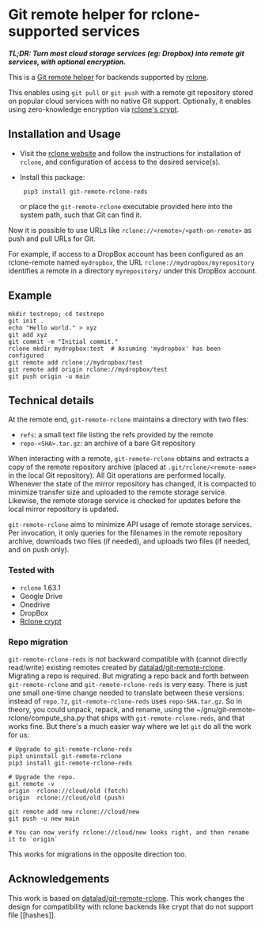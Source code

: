 # Git remote helper for rclone-supported services

_**TL;DR: Turn most cloud storage services (eg: Dropbox) into remote git services, with
optional encryption.**_

This is a [Git remote helper](https://git-scm.com/docs/git-remote-helpers) for
backends supported by [rclone](https://rclone.org).

This enables using `git pull` or `git push` with a remote git repository stored on
popular cloud services with no native Git support. Optionally, it enables using
zero-knowledge encryption via [rclone's crypt](https://rclone.org/crypt/).

## Installation and Usage

- Visit the [rclone website](https://rclone.org) and follow the instructions for
  installation of `rclone`, and configuration of access to the desired service(s).

- Install this package:
  ```
   pip3 install git-remote-rclone-reds
  ```
  or place the `git-remote-rclone` executable provided here into the system path, such
  that Git can find it. 

Now it is possible to use URLs like
`rclone://<remote>/<path-on-remote>` as push and pull URLs for Git.

For example, if access to a DropBox account has been configured as an rclone-remote
named `mydropbox`, the URL `rclone://mydropbox/myrepository` identifies a remote
in a directory `myrepository/` under this DropBox account.

## Example
```
mkdir testrepo; cd testrepo
git init .
echo "Hello world." > xyz
git add xyz
git commit -m "Initial commit."
rclone mkdir mydropbox:test  # Assuming 'mydropbox' has been configured
git remote add rclone://mydropbox/test
git remote add origin rclone://mydropbox/test
git push origin -u main
```

## Technical details

At the remote end, `git-remote-rclone` maintains a directory with two files:

- `refs`: a small text file listing the refs provided by the remote
- `repo-<SHA>.tar.gz`: an archive of a bare Git repository

When interacting with a remote, `git-remote-rclone` obtains and extracts a copy
of the remote repository archive (placed at `.git/rclone/<remote-name>` in the
local Git repository). All Git operations are performed locally. Whenever the
state of the mirror repository has changed, it is compacted to minimize transfer
size and uploaded to the remote storage service. Likewise, the remote storage
service is checked for updates before the local mirror repository is updated.

`git-remote-rclone` aims to minimize API usage of remote storage services. Per
invocation, it only queries for the filenames in the remote repository archive,
downloads two files (if needed), and uploads two files (if needed, and on push only).

### Tested with

- `rclone` 1.63.1
- Google Drive
- Onedrive
- DropBox
- [Rclone crypt](https://rclone.org/crypt/)

### Repo migration

`git-remote-rclone-reds` is *not* backward compatible with (cannot directly read/write) existing remotes created by [datalad/git-remote-rclone](https://github.com/datalad/git-remote-rclone). Migrating a repo is required. But migrating a repo back and forth between `git-remote-rclone` and `git-remote-rclone-reds` is very easy. There is just one small one-time change needed to translate between these versions: instead of `repo.7z`, `git-remote-rclone-reds` uses `repo-SHA.tar.gz`. So in theory, you could unpack, repack, and rename, using the ~/gnu/git-remote-rclone/compute_sha.py that ships with `git-remote-rclone-reds`, and that works fine. But there's a much easier way where we let `git` do all the work for us:

```
# Upgrade to git-remote-rclone-reds
pip3 uninstall git-remote-rclone
pip3 install git-remote-rclone-reds

# Upgrade the repo.
git remote -v
origin  rclone://cloud/old (fetch)
origin  rclone://cloud/old (push)

git remote add new rclone://cloud/new
git push -u new main

# You can now verify rclone://cloud/new looks right, and then rename it to `origin`
```
This works for migrations in the opposite direction too.


## Acknowledgements

This work is based on [datalad/git-remote-rclone](https://github.com/datalad/git-remote-rclone). This work changes the
design for compatibility with rclone backends like crypt that do not support file
[[hashes]].

